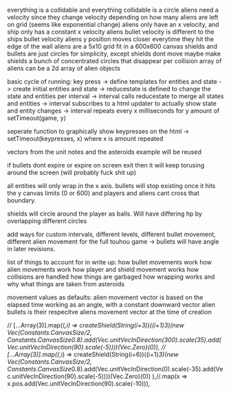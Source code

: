 everything is a collidable and everything collidable is a circle
aliens need a velocity since they change velocity depending on how many aliens are left on grid (seems like exponential change)
aliens only have an x velocity, and ship only has a constant x velocity
aliens bullet velocity is different to the ships bullet velocity
aliens y position moves closer everytime they hit the edge of the wall
aliens are a 5x10 grid fit in a 600x600 canvas
shields and bullets are just circles for simplicity, except shields dont move
maybe make shields a bunch of concentrated circles that disappear per collision
array of aliens can be a 2d array of alien objects

basic cycle of running: 
key press -> define templates for entities and state -> create initial entities and state
-> reducestate is defined to change the state and entities per interval -> interval calls 
reducestate to merge all states and entities -> interval subscribes to a html updater to 
actually show  state and entity changes -> interval repeats every x milliseconds for y amount
of setTimeout(game, y)

seperate function to graphically show keypresses on the html -> setTimeout(keypresses, x)
where x is amount repeated

vectors from the unit notes and the asteroids example will be reused

if bullets dont expire or expire on screen exit then it will keep torusing around the screen (will probably fuck shit up)

all entities will only wrap in the x axis. bullets will stop existing once it hits the y canvas limits (0 or 600) and players and aliens cant cross that boundary. 

shields will circle around the player as balls. Will have differing hp by overlapping different circles 

add ways for custom intervals, different levels, different bullet movement, different alien movement for the full touhou game -> bullets will have angle in later revisions. 

list of things to account for in write up:
how bullet movements work
how alien movements work
how player and shield movement works
how collisions are handled
how things are garbaged
how wrapping works and why
what things are taken from asteroids

movement values as defaults: 
alien movement vector is based on the elapsed time working as an angle, with a constant downward vector
alien bullets is their respecitve aliens movement vector at the time of creation

// [...Array(3)].map((_,i) => createShield(String(i+3))((i+1)*3)(new Vec(Constants.CanvasSize/2, Constants.CanvasSize*0.8).add(Vec.unitVecInDirection(300).scale(35).add(Vec.unitVecInDirection(90).scale(-5))))(Vec.Zero)(0)),
// [...Array(3)].map((_,i) => createShield(String(i+6))((i+1)*3)(new Vec(Constants.CanvasSize/2, Constants.CanvasSize*0.8).add(Vec.unitVecInDirection(0).scale(-35).add(Vec.unitVecInDirection(90).scale(-5))))(Vec.Zero)(0))
),//.map(x => x.pos.add(Vec.unitVecInDirection(90).scale(-10))),
